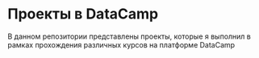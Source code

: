 # Проекты в DataCamp
В данном репозитории представлены проекты, которые я выполнил в рамках прохождения различных курсов на платформе DataCamp
